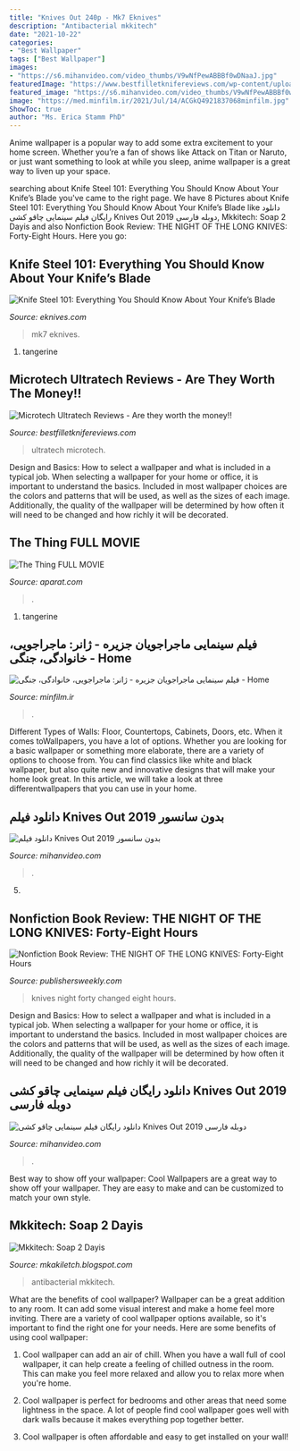 ```yaml
---
title: "Knives Out 240p - Mk7 Eknives"
description: "Antibacterial mkkitech"
date: "2021-10-22"
categories:
- "Best Wallpaper"
tags: ["Best Wallpaper"]
images:
- "https://s6.mihanvideo.com/video_thumbs/V9wNfPewABBBf0wDNaaJ.jpg"
featuredImage: "https://www.bestfilletknifereviews.com/wp-content/uploads/2020/06/ultratech-otf-1-2048x768.jpg"
featured_image: "https://s6.mihanvideo.com/video_thumbs/V9wNfPewABBBf0wDNaaJ.jpg"
image: "https://med.minfilm.ir/2021/Jul/14/ACGkQ4921837068minfilm.jpg"
ShowToc: true
author: "Ms. Erica Stamm PhD"
---
```



Anime wallpaper is a popular way to add some extra excitement to your home screen. Whether you’re a fan of shows like Attack on Titan or Naruto, or just want something to look at while you sleep, anime wallpaper is a great way to liven up your space.

	

		
searching about Knife Steel 101: Everything You Should Know About Your Knife’s Blade you've came to the right page. We have 8 Pictures about Knife Steel 101: Everything You Should Know About Your Knife’s Blade like دانلود رایگان فیلم سینمایی چاقو کشی Knives Out 2019 دوبله فارسی, Mkkitech: Soap 2 Dayis and also Nonfiction Book Review: THE NIGHT OF THE LONG KNIVES: Forty-Eight Hours. Here you go:
		
    
## Knife Steel 101: Everything You Should Know About Your Knife’s Blade

<img loading=lazy src="https://eknives.com/product_images/uploaded_images/mk7-stainless-steel.jpg" onerror="this.onerror=null;this.src='https://tse4.mm.bing.net/th?id=OIP.XTYt0WX0t0gWo1IKN8h4iAHaGK&amp;pid=15.1';" alt="Knife Steel 101: Everything You Should Know About Your Knife’s Blade">

_Source: eknives.com_

>mk7 eknives. 

	

1. tangerine 

    
## Microtech Ultratech Reviews - Are They Worth The Money!!

<img loading=lazy src="https://www.bestfilletknifereviews.com/wp-content/uploads/2020/06/ultratech-otf-1-2048x768.jpg" onerror="this.onerror=null;this.src='https://tse4.mm.bing.net/th?id=OIP.4-LZ2ijzbRmT5ab443mqnQHaCx&amp;pid=15.1';" alt="Microtech Ultratech Reviews - Are they worth the money!!">

_Source: bestfilletknifereviews.com_

>ultratech microtech. 

	

Design and Basics: How to select a wallpaper and what is included in a typical job.
When selecting a wallpaper for your home or office, it is important to understand the basics. Included in most wallpaper choices are the colors and patterns that will be used, as well as the sizes of each image. Additionally, the quality of the wallpaper will be determined by how often it will need to be changed and how richly it will be decorated.

    
## The Thing FULL MOVIE

<img loading=lazy src="https://static.cdn.asset.aparat.com/avt/11039934-5850-b__399597299.jpg" onerror="this.onerror=null;this.src='https://tse4.mm.bing.net/th?id=OIP.JtMDmjXRFzR0ttccSCvXlQHaEK&amp;pid=15.1';" alt="The Thing FULL MOVIE">

_Source: aparat.com_

>. 

	

1. tangerine 

    
## فیلم سینمایی ماجراجویان جزیره - ژانر: ماجراجویی، خانوادگی، جنگی - Home

<img loading=lazy src="https://med.minfilm.ir/2021/Jul/14/ACGkQ4921837068minfilm.jpg" onerror="this.onerror=null;this.src='https://tse1.mm.bing.net/th?id=OIP.dA6O0u1Eyvr-I075U6PmZwHaEt&amp;pid=15.1';" alt="فیلم سینمایی ماجراجویان جزیره - ژانر: ماجراجویی، خانوادگی، جنگی - Home">

_Source: minfilm.ir_

>. 

	

Different Types of Walls: Floor, Countertops, Cabinets, Doors, etc.
When it comes toWallpapers, you have a lot of options. Whether you are looking for a basic wallpaper or something more elaborate, there are a variety of options to choose from. You can find classics like white and black wallpaper, but also quite new and innovative designs that will make your home look great. In this article, we will take a look at three differentwallpapers that you can use in your home.

    
## دانلود فیلم Knives Out 2019 بدون سانسور

<img loading=lazy src="https://s6.mihanvideo.com/video_thumbs/V9wNfPewABBBf0wDNaaJ.jpg" onerror="this.onerror=null;this.src='https://tse4.mm.bing.net/th?id=OIP.7pgDiE6gmmngtb88h2RQFwHaD-&amp;pid=15.1';" alt="دانلود فیلم Knives Out 2019 بدون سانسور">

_Source: mihanvideo.com_

>. 

	

5.

    
## Nonfiction Book Review: THE NIGHT OF THE LONG KNIVES: Forty-Eight Hours

<img loading=lazy src="https://booklife.com/image-factory/http/localhost/amazongetcover/9781592283422.jpg/w204.jpg" onerror="this.onerror=null;this.src='https://tse2.mm.bing.net/th?id=OIP.eiVJGGOt_-OUEpr-8r-VjwAAAA&amp;pid=15.1';" alt="Nonfiction Book Review: THE NIGHT OF THE LONG KNIVES: Forty-Eight Hours">

_Source: publishersweekly.com_

>knives night forty changed eight hours. 

	

Design and Basics: How to select a wallpaper and what is included in a typical job.
When selecting a wallpaper for your home or office, it is important to understand the basics. Included in most wallpaper choices are the colors and patterns that will be used, as well as the sizes of each image. Additionally, the quality of the wallpaper will be determined by how often it will need to be changed and how richly it will be decorated.

    
## دانلود رایگان فیلم سینمایی چاقو کشی Knives Out 2019 دوبله فارسی

<img loading=lazy src="https://s6.mihanvideo.com/video_thumbs/TWlcNm4FNZ6ZH52GJuYD.jpg" onerror="this.onerror=null;this.src='https://tse4.mm.bing.net/th?id=OIP.Ytowz-zUmkIvmyFp6xqSQAHaD-&amp;pid=15.1';" alt="دانلود رایگان فیلم سینمایی چاقو کشی Knives Out 2019 دوبله فارسی">

_Source: mihanvideo.com_

>. 

	

Best way to show off your wallpaper:
Cool Wallpapers are a great way to show off your wallpaper. They are easy to make and can be customized to match your own style.

    
## Mkkitech: Soap 2 Dayis

<img loading=lazy src="https://www.kroger.com/product/images/xlarge/front/0001700003942" onerror="this.onerror=null;this.src='https://tse4.mm.bing.net/th?id=OIP.gEJJQoI7zqGYUVbnI1JHugHaHa&amp;pid=15.1';" alt="Mkkitech: Soap 2 Dayis">

_Source: mkakiletch.blogspot.com_

>antibacterial mkkitech. 

	

What are the benefits of cool wallpaper?
Wallpaper can be a great addition to any room. It can add some visual interest and make a home feel more inviting. There are a variety of cool wallpaper options available, so it's important to find the right one for your needs. Here are some benefits of using cool wallpaper: 
1. Cool wallpaper can add an air of chill. When you have a wall full of cool wallpaper, it can help create a feeling of chilled outness in the room. This can make you feel more relaxed and allow you to relax more when you're home. 

2. Cool wallpaper is perfect for bedrooms and other areas that need some lightness in the space. A lot of people find cool wallpaper goes well with dark walls because it makes everything pop together better. 

3. Cool wallpaper is often affordable and easy to get installed on your wall!

